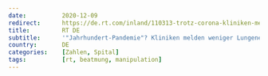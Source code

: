 ```yaml
---
date:          2020-12-09
redirect:      https://de.rt.com/inland/110313-trotz-corona-kliniken-melden-weniger/
title:         RT DE
subtitle:      '"Jahrhundert-Pandemie"? Kliniken melden weniger Lungenentzündungen und Beatmungsfälle als im Vorjahr'
country:       DE
categories:    [Zahlen, Spital]
tags:          [rt, beatmung, manipulation]
---
```

